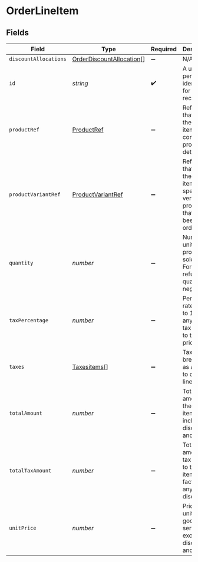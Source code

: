 # OrderLineItem


## Fields

| Field                                                                                        | Type                                                                                         | Required                                                                                     | Description                                                                                  | Example                                                                                      |
| -------------------------------------------------------------------------------------------- | -------------------------------------------------------------------------------------------- | -------------------------------------------------------------------------------------------- | -------------------------------------------------------------------------------------------- | -------------------------------------------------------------------------------------------- |
| `discountAllocations`                                                                        | [OrderDiscountAllocation](../../models/shared/orderdiscountallocation.md)[]                  | :heavy_minus_sign:                                                                           | N/A                                                                                          |                                                                                              |
| `id`                                                                                         | *string*                                                                                     | :heavy_check_mark:                                                                           | A unique, persistent identifier for this record                                              | 13d946f0-c5d5-42bc-b092-97ece17923ab                                                         |
| `productRef`                                                                                 | [ProductRef](../../models/shared/productref.md)                                              | :heavy_minus_sign:                                                                           | Reference that links the line item to the correct product details.                           |                                                                                              |
| `productVariantRef`                                                                          | [ProductVariantRef](../../models/shared/productvariantref.md)                                | :heavy_minus_sign:                                                                           | Reference that links the line item to the specific version of product that has been ordered. |                                                                                              |
| `quantity`                                                                                   | *number*                                                                                     | :heavy_minus_sign:                                                                           | Number of units of the product sold.<br/>For refunds, quantity is negative.<br/>             |                                                                                              |
| `taxPercentage`                                                                              | *number*                                                                                     | :heavy_minus_sign:                                                                           | Percentage rate (from 0 to 100) of any sales tax applied to the unit price.                  | 0                                                                                            |
| `taxes`                                                                                      | [Taxesitems](../../models/shared/taxesitems.md)[]                                            | :heavy_minus_sign:                                                                           | Taxes breakdown as applied to order lines.                                                   |                                                                                              |
| `totalAmount`                                                                                | *number*                                                                                     | :heavy_minus_sign:                                                                           | Total amount of the line item, including discounts and tax.                                  |                                                                                              |
| `totalTaxAmount`                                                                             | *number*                                                                                     | :heavy_minus_sign:                                                                           | Total amount of tax applied to the line item, factoring in any discounts.                    |                                                                                              |
| `unitPrice`                                                                                  | *number*                                                                                     | :heavy_minus_sign:                                                                           | Price per unit of goods or services, excluding discounts and tax.                            |                                                                                              |
